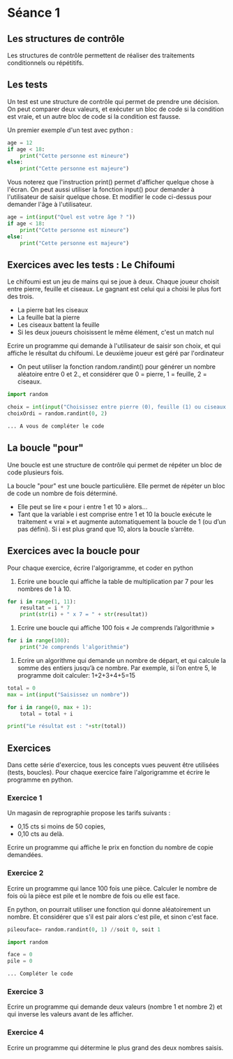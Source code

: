 # Séance 1

## Les structures de contrôle

Les structures de contrôle permettent de réaliser des traitements conditionnels ou répétitifs.

## Les tests

Un test est une structure de contrôle qui permet de prendre une décision. On peut comparer deux valeurs, et exécuter un bloc de code si la condition est vraie, et un autre bloc de code si la condition est fausse.​

Un premier exemple d'un test avec python :

```python
age = 12
if age < 18:
    print("Cette personne est mineure")
else:
    print("Cette personne est majeure")
```

Vous noterez que l'instruction print() permet d'afficher quelque chose à l'écran. On peut aussi utiliser la fonction input() pour demander à l'utilisateur de saisir quelque chose. Et modifier le code ci-dessus pour demander l'âge à l'utilisateur.

```python
age = int(input("Quel est votre âge ? "))
if age < 18:
    print("Cette personne est mineure")
else:
    print("Cette personne est majeure")
```

## Exercices avec les tests : Le Chifoumi

Le chifoumi est un jeu de mains qui se joue à deux. Chaque joueur choisit entre pierre, feuille et ciseaux. Le gagnant est celui qui a choisi le plus fort des trois.​

* La pierre bat les ciseaux​
* La feuille bat la pierre​
* Les ciseaux battent la feuille​
* Si les deux joueurs choisissent le même élément, c'est un match nul​

Ecrire un programme qui demande à l'utilisateur de saisir son choix, et qui affiche le résultat du chifoumi. Le deuxième joueur est géré par l'ordinateur​

* On peut utiliser la fonction random.randint() pour générer un nombre aléatoire entre 0 et 2., et considérer que 0 = pierre, 1 = feuille, 2 = ciseaux.​

```python
import random

choix = int(input("Choisissez entre pierre (0), feuille (1) ou ciseaux (2) : "))
choixOrdi = random.randint(0, 2)

... A vous de compléter le code
```

## La boucle "pour"

Une boucle est une structure de contrôle qui permet de répéter un bloc de code plusieurs fois.​

La boucle "pour" est une boucle particulière. Elle permet de répéter un bloc de code un nombre de fois déterminé.​

* Elle peut se lire « pour i entre 1 et 10 » alors…​
* Tant que la variable i est comprise entre 1 et 10 la boucle exécute le traitement « vrai » et augmente automatiquement la boucle de 1 (ou d’un pas défini). Si i est plus grand que 10, alors la boucle s’arrête.​

## Exercices avec la boucle pour

Pour chaque exercice, écrire l'algorigramme, et coder en python

1. Ecrire une boucle qui affiche la table de multiplication par 7 pour les nombres de 1 à 10.​

```python
for i in range(1, 11):
    resultat = i * 7
    print(str(i) + " x 7 = " + str(resultat))
```

1. Ecrire une boucle qui affiche 100 fois « Je comprends l’algorithmie »​

```python
for i in range(100):
    print("Je comprends l'algorithmie")
```

1. Ecrire un algorithme qui demande un nombre de départ, et qui calcule la somme des entiers jusqu’à ce nombre. Par exemple, si l’on entre 5, le programme doit calculer: 1+2+3+4+5=15​

```python
total = 0
max = int(input("Saisissez un nombre"))

for i in range(0, max + 1):
    total = total + i

print("Le résultat est : "+str(total))
```

## Exercices

Dans cette série d'exercice, tous les concepts vues peuvent être utilisées (tests, boucles). Pour chaque exercice faire l'algorigramme et écrire le programme en python.

### Exercice 1

Un magasin de reprographie propose les tarifs suivants :​

* 0,15 cts si moins de 50 copies,​
* 0,10 cts au delà.​

Ecrire un programme qui affiche le prix en fonction du nombre de copie demandées.​

### Exercice 2

Ecrire un programme qui lance 100 fois une pièce. Calculer le nombre de fois où la pièce est pile et le nombre de fois ou elle est face​.

En python, on pourrait utiliser une fonction qui donne aléatoirement un nombre. Et considérer que s'il est pair alors c'est pile, et sinon c'est face.

```python
pileouface= random.randint(0, 1) //soit 0, soit 1
```

```python
import random

face = 0
pile = 0

... Compléter le code
```

### Exercice 3

Ecrire un programme qui demande deux valeurs (nombre 1 et nombre 2) et qui inverse les valeurs avant de les afficher.​

### Exercice 4

Ecrire un programme qui détermine le plus grand des deux nombres saisis.​
